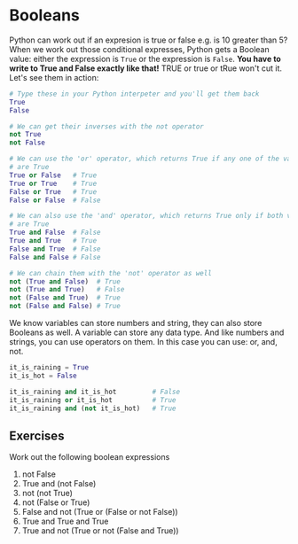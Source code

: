 # Booleans

Python can work out if an expresion is true or false e.g. is 10 greater than 5? When we work out those conditional expresses, Python gets a Boolean value: either the expression is `True` or the expression is `False`. **You have to write to True and False exactly like that!** TRUE or true or tRue won't cut it. Let's see them in action:

```python
# Type these in your Python interpeter and you'll get them back
True
False

# We can get their inverses with the not operator
not True
not False

# We can use the 'or' operator, which returns True if any one of the values
# are True
True or False   # True
True or True    # True
False or True   # True
False or False  # False

# We can also use the 'and' operator, which returns True only if both values
# are True
True and False  # False
True and True   # True
False and True  # False
False and False # False

# We can chain them with the 'not' operator as well
not (True and False)  # True
not (True and True)   # False
not (False and True)  # True
not (False and False) # True
```

We know variables can store numbers and string, they can also store Booleans as well. A variable can store any data type. And like numbers and strings, you can use operators on them. In this case you can use: or, and, not.

```python
it_is_raining = True
it_is_hot = False

it_is_raining and it_is_hot         # False
it_is_raining or it_is_hot          # True
it_is_raining and (not it_is_hot)   # True
```

## Exercises

Work out the following boolean expressions

1. not False
2. True and \(not False\)
3. not \(not True\)
4. not \(False or True\)
5. False and not \(True or \(False or not False\)\)
6. True and True and True
7. True and not \(True or not \(False and True\)\)
